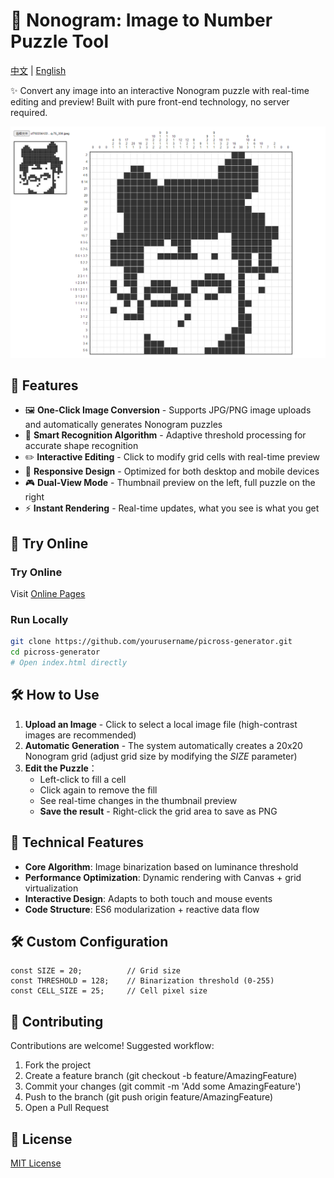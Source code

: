 # 🎨 Nonogram: Image to Number Puzzle Tool

[中文](README.md) | [English](README_EN.md)

✨ Convert any image into an interactive Nonogram puzzle with real-time editing and preview! Built with pure front-end technology, no server required.

![demo image](./assets/demo-result.png)

## 🌟 Features

- 🖼️ **One-Click Image Conversion** - Supports JPG/PNG image uploads and automatically generates Nonogram puzzles
- 🧩 **Smart Recognition Algorithm** - Adaptive threshold processing for accurate shape recognition
- ✏️ **Interactive Editing** - Click to modify grid cells with real-time preview
- 📱 **Responsive Design** - Optimized for both desktop and mobile devices
- 🎮 **Dual-View Mode** - Thumbnail preview on the left, full puzzle on the right
- ⚡ **Instant Rendering** - Real-time updates, what you see is what you get

## 🚀 Try Online

### Try Online

Visit [Online Pages](https://yourusername.github.io/picross-generator)

### Run Locally

```bash
git clone https://github.com/yourusername/picross-generator.git
cd picross-generator
# Open index.html directly
```

## 🛠️ How to Use

1. **Upload an Image** - Click to select a local image file (high-contrast images are recommended)
2. **Automatic Generation** - The system automatically creates a 20x20 Nonogram grid (adjust grid size by modifying the _SIZE_ parameter)
3. **Edit the Puzzle**：
   - Left-click to fill a cell
   - Click again to remove the fill
   - See real-time changes in the thumbnail preview
   - **Save the result** - Right-click the grid area to save as PNG

## 🧠 Technical Features

- **Core Algorithm**: Image binarization based on luminance threshold
- **Performance Optimization**: Dynamic rendering with Canvas + grid virtualization
- **Interactive Design**: Adapts to both touch and mouse events
- **Code Structure**: ES6 modularization + reactive data flow

## 🛠️ Custom Configuration

```
const SIZE = 20;          // Grid size
const THRESHOLD = 128;    // Binarization threshold (0-255)
const CELL_SIZE = 25;     // Cell pixel size
```

## 🤝 Contributing

Contributions are welcome! Suggested workflow:

1. Fork the project
2. Create a feature branch (git checkout -b feature/AmazingFeature)
3. Commit your changes (git commit -m 'Add some AmazingFeature')
4. Push to the branch (git push origin feature/AmazingFeature)
5. Open a Pull Request

## 📄 License

[MIT License](./LICENSE)
